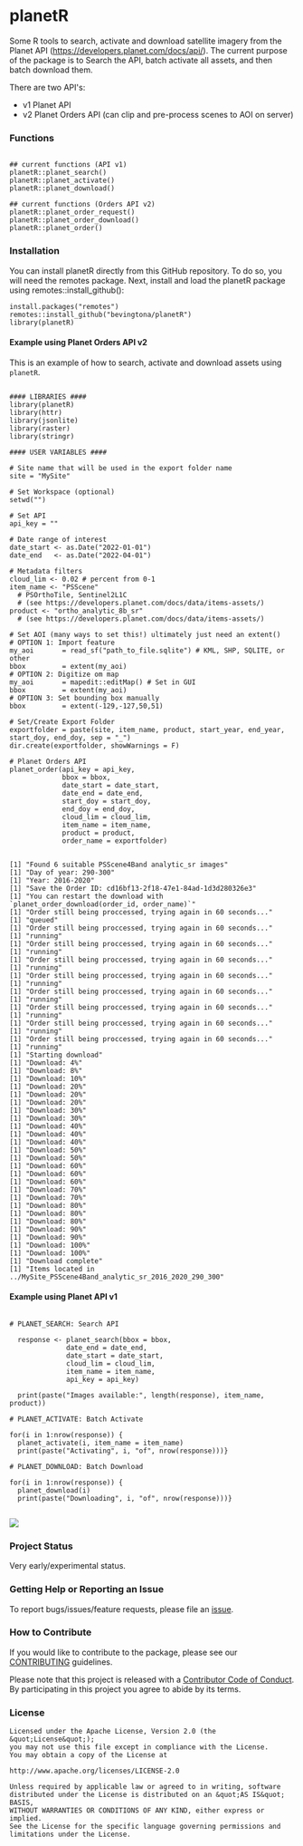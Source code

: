 # planetR

Some R tools to search, activate and download satellite imagery from the Planet API (https://developers.planet.com/docs/api/). The current purpose of the package is to Search the API, batch activate all assets, and then batch download them. 

There are two API's: 
- v1 Planet API
- v2 Planet Orders API (can clip and pre-process scenes to AOI on server)

### Functions

```{r functions}

## current functions (API v1)
planetR::planet_search()
planetR::planet_activate()
planetR::planet_download()

## current functions (Orders API v2)
planetR::planet_order_request()
planetR::planet_order_download()
planetR::planet_order()

```

### Installation

You can install planetR directly from this GitHub repository. To do so, you will need the remotes package. Next, install and load the planetR package using remotes::install_github():

```{r installation}
install.packages("remotes")
remotes::install_github("bevingtona/planetR")
library(planetR)
```

#### Example using Planet Orders API v2

This is an example of how to search, activate and download assets using `planetR`.

```{r example}

#### LIBRARIES ####
library(planetR)
library(httr)
library(jsonlite)
library(raster)
library(stringr)

#### USER VARIABLES ####

# Site name that will be used in the export folder name
site = "MySite"

# Set Workspace (optional)
setwd("")

# Set API
api_key = "" 

# Date range of interest
date_start <- as.Date("2022-01-01")
date_end   <- as.Date("2022-04-01")

# Metadata filters
cloud_lim <- 0.02 # percent from 0-1
item_name <- "PSScene" 
  # PSOrthoTile, Sentinel2L1C 
  # (see https://developers.planet.com/docs/data/items-assets/)
product <- "ortho_analytic_8b_sr" 
  # (see https://developers.planet.com/docs/data/items-assets/)

# Set AOI (many ways to set this!) ultimately just need an extent()
# OPTION 1: Import feature
my_aoi       = read_sf("path_to_file.sqlite") # KML, SHP, SQLITE, or other
bbox         = extent(my_aoi)
# OPTION 2: Digitize om map
my_aoi       = mapedit::editMap() # Set in GUI
bbox         = extent(my_aoi)
# OPTION 3: Set bounding box manually
bbox         = extent(-129,-127,50,51)

# Set/Create Export Folder
exportfolder = paste(site, item_name, product, start_year, end_year, start_doy, end_doy, sep = "_")
dir.create(exportfolder, showWarnings = F)

# Planet Orders API
planet_order(api_key = api_key, 
             bbox = bbox, 
             date_start = date_start, 
             date_end = date_end, 
             start_doy = start_doy, 
             end_doy = end_doy, 
             cloud_lim = cloud_lim, 
             item_name = item_name, 
             product = product,
             order_name = exportfolder)
             

[1] "Found 6 suitable PSScene4Band analytic_sr images"
[1] "Day of year: 290-300"
[1] "Year: 2016-2020"
[1] "Save the Order ID: cd16bf13-2f18-47e1-84ad-1d3d280326e3"
[1] "You can restart the download with `planet_order_download(order_id, order_name)`"
[1] "Order still being proccessed, trying again in 60 seconds..."
[1] "queued"
[1] "Order still being proccessed, trying again in 60 seconds..."
[1] "running"
[1] "Order still being proccessed, trying again in 60 seconds..."
[1] "running"
[1] "Order still being proccessed, trying again in 60 seconds..."
[1] "running"
[1] "Order still being proccessed, trying again in 60 seconds..."
[1] "running"
[1] "Order still being proccessed, trying again in 60 seconds..."
[1] "running"
[1] "Order still being proccessed, trying again in 60 seconds..."
[1] "running"
[1] "Order still being proccessed, trying again in 60 seconds..."
[1] "running"
[1] "Order still being proccessed, trying again in 60 seconds..."
[1] "running"
[1] "Starting download"
[1] "Download: 4%"
[1] "Download: 8%"
[1] "Download: 10%"
[1] "Download: 20%"
[1] "Download: 20%"
[1] "Download: 20%"
[1] "Download: 30%"
[1] "Download: 30%"
[1] "Download: 40%"
[1] "Download: 40%"
[1] "Download: 40%"
[1] "Download: 50%"
[1] "Download: 50%"
[1] "Download: 60%"
[1] "Download: 60%"
[1] "Download: 60%"
[1] "Download: 70%"
[1] "Download: 70%"
[1] "Download: 80%"
[1] "Download: 80%"
[1] "Download: 80%"
[1] "Download: 90%"
[1] "Download: 90%"
[1] "Download: 100%"
[1] "Download: 100%"
[1] "Download complete"
[1] "Items located in ../MySite_PSScene4Band_analytic_sr_2016_2020_290_300"

```

#### Example using Planet API v1

```{r example_v1}

# PLANET_SEARCH: Search API

  response <- planet_search(bbox = bbox,
              date_end = date_end,
              date_start = date_start,
              cloud_lim = cloud_lim,
              item_name = item_name,
              api_key = api_key)
              
  print(paste("Images available:", length(response), item_name, product))

# PLANET_ACTIVATE: Batch Activate 

for(i in 1:nrow(response)) {
  planet_activate(i, item_name = item_name)
  print(paste("Activating", i, "of", nrow(response)))}

# PLANET_DOWNLOAD: Batch Download 

for(i in 1:nrow(response)) {
  planet_download(i)
  print(paste("Downloading", i, "of", nrow(response)))}
  
```
![](images/download_example.png)


### Project Status

Very early/experimental status. 

### Getting Help or Reporting an Issue

To report bugs/issues/feature requests, please file an [issue](https://github.com/bevingtona/planetR/issues/).

### How to Contribute

If you would like to contribute to the package, please see our 
[CONTRIBUTING](CONTRIBUTING.md) guidelines.

Please note that this project is released with a [Contributor Code of Conduct](CODE_OF_CONDUCT.md). By participating in this project you agree to abide by its terms.

### License

```
Licensed under the Apache License, Version 2.0 (the &quot;License&quot;);
you may not use this file except in compliance with the License.
You may obtain a copy of the License at

http://www.apache.org/licenses/LICENSE-2.0

Unless required by applicable law or agreed to in writing, software distributed under the License is distributed on an &quot;AS IS&quot; BASIS,
WITHOUT WARRANTIES OR CONDITIONS OF ANY KIND, either express or implied.
See the License for the specific language governing permissions and limitations under the License.
